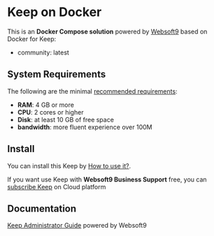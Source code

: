 # Keep on Docker  

This is an **Docker Compose solution** powered by [Websoft9](https://www.websoft9.com) based on Docker for Keep:


 - community:  latest


## System Requirements

The following are the minimal [recommended requirements](https://www.keephq.dev/):

* **RAM**: 4 GB or more
* **CPU**: 2 cores or higher
* **Disk**: at least 10 GB of free space
* **bandwidth**: more fluent experience over 100M  

## Install

You can install this Keep by [How to use it?](https://github.com/Websoft9/docker-library#how-to-use-it).   

If you want use Keep with **Websoft9 Business Support** free, you can [subscribe Keep](https://www.websoft9.com/apps) on Cloud platform

## Documentation

[Keep Administrator Guide](https://support.websoft9.com/docs/keep) powered by Websoft9